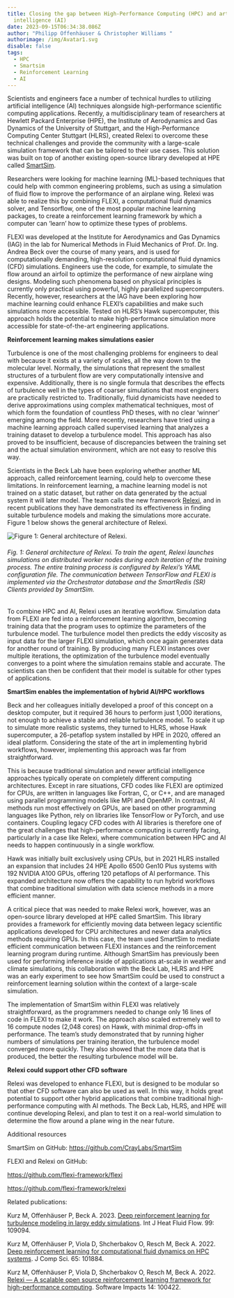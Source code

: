 ```yaml
---
title: Closing the gap between High-Performance Computing (HPC) and artificial
  intelligence (AI)
date: 2023-09-15T06:34:38.086Z
author: "Philipp Offenhäuser & Christopher Williams "
authorimage: /img/Avatar1.svg
disable: false
tags:
  - HPC
  - Smartsim
  - Reinforcement Learning
  - AI
---
```

Scientists and engineers face a number of technical hurdles to utilizing artificial intelligence (AI) techniques alongside high-performance scientific computing applications. Recently, a multidisciplinary team of researchers at Hewlett Packard Enterprise (HPE), the Institute of Aerodynamics and Gas Dynamics of the University of Stuttgart, and the High-Performance Computing Center Stuttgart (HLRS), created Relexi to overcome these technical challenges and provide the community with a large-scale simulation framework that can be tailored to their use cases. This solution was built on top of another existing open-source library developed at HPE called [SmartSim](https://developer.hpe.com/platform/smartsim/home/).

Researchers were looking for machine learning (ML)-based techniques that could help with common engineering problems, such as using a simulation of fluid flow to improve the performance of an airplane wing. Relexi was able to realize this by combining FLEXI, a computational fluid dynamics solver, and Tensorflow, one of the most popular machine learning packages, to create a reinforcement learning framework by which a computer can ‘learn’ how to optimize these types of problems.

FLEXI was developed at the Institute for Aerodynamics and Gas Dynamics (IAG) in the lab for Numerical Methods in Fluid Mechanics of Prof. Dr. Ing. Andrea Beck over the course of many years, and is used for computationally demanding, high-resolution computational fluid dynamics (CFD) simulations. Engineers use the code, for example, to simulate the flow around an airfoil to optimize the performance of new airplane wing designs. Modeling such phenomena based on physical principles is currently only practical using powerful, highly parallelized supercomputers. Recently, however, researchers at the IAG have been exploring how machine learning could enhance FLEXI’s capabilities and make such simulations more accessible. Tested on HLRS’s Hawk supercomputer, this approach holds the potential to make high-performance simulation more accessible for state-of-the-art engineering applications.

**Reinforcement learning makes simulations easier**

Turbulence is one of the most challenging problems for engineers to deal with because it exists at a variety of scales, all the way down to the molecular level. Normally, the simulations that represent the smallest structures of a turbulent flow are very computationally intensive and expensive. Additionally, there is no single formula that describes the effects of turbulence well in the types of coarser simulations that most engineers are practically restricted to. Traditionally, fluid dynamicists have needed to derive approximations using complex mathematical techniques, most of which form the foundation of countless PhD theses, with no clear ‘winner’ emerging among the field. More recently, researchers have tried using a machine learning approach called supervised learning that analyzes a training dataset to develop a turbulence model. This approach has also proved to be insufficient, because of discrepancies between the training set and the actual simulation environment, which are not easy to resolve this way.

Scientists in the Beck Lab have been exploring whether another ML approach, called reinforcement learning, could help to overcome these limitations. In reinforcement learning, a machine learning model is not trained on a static dataset, but rather on data generated by the actual system it will later model. The team calls the new framework [Relexi](https://github.com/flexi-framework/relexi), and in recent publications they have demonstrated its effectiveness in finding suitable turbulence models and making the simulations more accurate. Figure 1 below shows the general architecture of Relexi.

![Figure 1: General architecture of Relexi.](/img/blog-hpc-ai.png "Figure 1: General architecture of Relexi. To train the agent, Relexi launches simulations on distributed worker nodes during each iteration of the training process. The entire training process is configured by Relexi’s YAML configuration file. The communication between TensorFlow and FLEXI is implemented via the Orchestrator database and the SmartRedis (SR) Clients provided by SmartSim.")

###### Fig. 1: General architecture of Relexi. To train the agent, Relexi launches simulations on distributed worker nodes during each iteration of the training process. The entire training process is configured by Relexi’s YAML configuration file. The communication between TensorFlow and FLEXI is implemented via the Orchestrator database and the SmartRedis (SR) Clients provided by SmartSim.

To combine HPC and AI, Relexi uses an iterative workflow. Simulation data from FLEXI are fed into a reinforcement learning algorithm, becoming training data that the program uses to optimize the parameters of the turbulence model. The turbulence model then predicts the eddy viscosity as input data for the larger FLEXI simulation, which once again generates data for another round of training. By producing many FLEXI instances over multiple iterations, the optimization of the turbulence model eventually converges to a point where the simulation remains stable and accurate. The scientists can then be confident that their model is suitable for other types of applications.

**SmartSim enables the implementation of hybrid AI/HPC workflows**

Beck and her colleagues initially developed a proof of this concept on a desktop computer, but it required 36 hours to perform just 1,000 iterations, not enough to achieve a stable and reliable turbulence model. To scale it up to simulate more realistic systems, they turned to HLRS, whose Hawk supercomputer, a 26-petaflop system installed by HPE in 2020, offered an ideal platform. Considering the state of the art in implementing hybrid workflows, however, implementing this approach was far from straightforward.

This is because traditional simulation and newer artificial intelligence approaches typically operate on completely different computing architectures. Except in rare situations, CFD codes like FLEXI are optimized for CPUs, are written in languages like Fortran, C, or C++, and are managed using parallel programming models like MPI and OpenMP. In contrast, AI methods run most effectively on GPUs, are based on other programming languages like Python, rely on libraries like TensorFlow or PyTorch, and use containers. Coupling legacy CFD codes with AI libraries is therefore one of the great challenges that high-performance computing is currently facing, particularly in a case like Relexi, where communication between HPC and AI needs to happen continuously in a single workflow.

Hawk was initially built exclusively using CPUs, but in 2021 HLRS installed an expansion that includes 24 HPE Apollo 6500 Gen10 Plus systems with 192 NVIDIA A100 GPUs, offering 120 petaflops of AI performance. This expanded architecture now offers the capability to run hybrid workflows that combine traditional simulation with data science methods in a more efficient manner.

A critical piece that was needed to make Relexi work, however, was an open-source library developed at HPE called SmartSim. This library provides a framework for efficiently moving data between legacy scientific applications developed for CPU architectures and newer data analytics methods requiring GPUs. In this case, the team used SmartSim to mediate efficient communication between FLEXI instances and the reinforcement learning program during runtime. Although SmartSim has previously been used for performing inference inside of applications at-scale in weather and climate simulations, this collaboration with the Beck Lab, HLRS and HPE was an early experiment to see how SmartSim could be used to construct a reinforcement learning solution within the context of a large-scale simulation.

The implementation of SmartSim within FLEXI was relatively straightforward, as the programmers needed to change only 16 lines of code in FLEXI to make it work. The approach also scaled extremely well to 16 compute nodes (2,048 cores) on Hawk, with minimal drop-offs in performance. The team’s study demonstrated that by running higher numbers of simulations per training iteration, the turbulence model converged more quickly. They also showed that the more data that is produced, the better the resulting turbulence model will be.

**Relexi could support other CFD software**

Relexi was developed to enhance FLEXI, but is designed to be modular so that other CFD software can also be used as well. In this way, it holds great potential to support other hybrid applications that combine traditional high-performance computing with AI methods. The Beck Lab, HLRS, and HPE will continue developing Relexi, and plan to test it on a real-world simulation to determine the flow around a plane wing in the near future.

Additional resources

SmartSim on GitHub: <https://github.com/CrayLabs/SmartSim>

FLEXI and Relexi on GitHub:

<https://github.com/flexi-framework/flexi>

<https://github.com/flexi-framework/relexi>

Related publications:

Kurz M, Offenhäuser P, Beck A. 2023. [Deep reinforcement learning for turbulence modeling in largy eddy simulations](https://www.sciencedirect.com/science/article/abs/pii/S0142727X2200162X?via%3Dihub). Int J Heat Fluid Flow. 99: 109094.

Kurz M, Offenhäuser P, Viola D, Shcherbakov O, Resch M, Beck A. 2022. [Deep reinforcement learning for computational fluid dynamics on HPC systems](https://www.sciencedirect.com/science/article/pii/S1877750322002435). J Comp Sci. 65: 101884.

Kurz M, Offenhäuser P, Viola D, Shcherbakov O, Resch M, Beck A. 2022. [Relexi — A scalable open source reinforcement learning framework for high-performance computing](https://www.softwareimpacts.com/article/S2665-9638(22)00106-3/fulltext). Software Impacts 14: 100422.